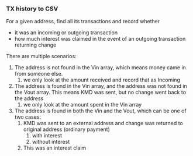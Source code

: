 ### TX history to CSV

For a given address, find all its transactions and record whether
- it was an incoming or outgoing transaction
- how much interest was claimed in the event of an outgoing transaction returning change

There are multiple scenarios:
1. The address is not found in the Vin array, which means money came in from someone else.
    1. we only look at the amount received and record that as Incoming
2. The address is found in the Vin array, and the address was not found in the Vout array. This means KMD was sent, but no change went back to the address
    1. we only look at the amount spent in the Vin array
3. The address is found in both the Vin and the Vout, which can be one of two cases:
    1. KMD was sent to an external address and change was returned to original address (ordinary payment)
        1. with interest
        2. without interest
    2. This was an interest claim